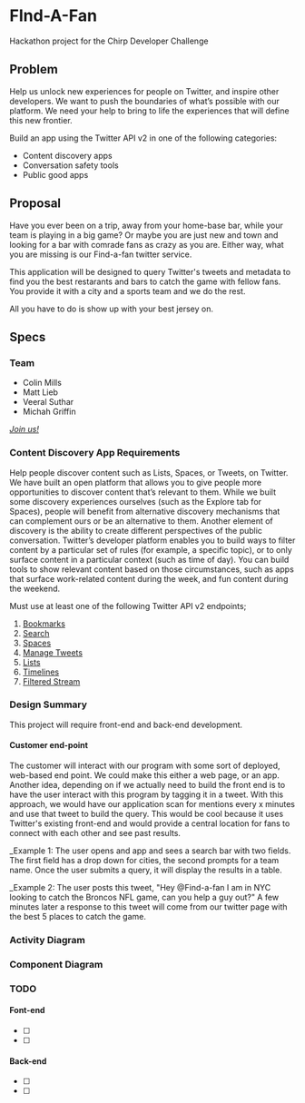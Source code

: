 # FInd-A-Fan
Hackathon project for the Chirp Developer Challenge

## Problem

Help us unlock new experiences for people on Twitter, and inspire other developers. We want to push the boundaries of what’s possible with our platform. We need your help to bring to life the experiences that will define this new frontier.

Build an app using the Twitter API v2 in one of the following categories:

- Content discovery apps
- Conversation safety tools
- Public good apps

## Proposal 

Have you ever been on a trip, away from your home-base bar, while your team is playing in a big game? Or maybe you are just new and town and looking for a bar with comrade fans as crazy as you are. Either way, what you are missing is our Find-a-fan twitter service. 

This application will be designed to query Twitter's tweets and metadata to find you the best restarants and bars to catch the game with fellow fans. You provide it with a city and a sports team and we do the rest.

All you have to do is show up with your best jersey on.

## Specs

### Team
- Colin Mills
- Matt Lieb
- Veeral Suthar
- Michah Griffin

[_Join us!_](https://devpost.com/software/464930/joins/kLh-GhP8YISD0kRDOZUDnQ)

### Content Discovery App Requirements

Help people discover content such as Lists, Spaces, or Tweets, on Twitter. We have built an open platform that allows you to give people more opportunities to discover content that’s relevant to them. While we built some discovery experiences ourselves (such as the Explore tab for Spaces), people will benefit from alternative discovery mechanisms that can complement ours or be an alternative to them. Another element of discovery is the ability to create different perspectives of the public conversation. Twitter’s developer platform enables you to build ways to filter content by a particular set of rules (for example, a specific topic), or to only surface content in a particular context (such as time of day). You can build tools to show relevant content based on those circumstances, such as apps that surface work-related content during the week, and fun content during the weekend.

Must use at least one of the following Twitter API v2 endpoints; 

1. [Bookmarks](https://developer.twitter.com/en/docs/twitter-api/tweets/bookmarks/introduction)
2. [Search](https://developer.twitter.com/en/docs/twitter-api/tweets/search/introduction)
3. [Spaces](https://developer.twitter.com/en/docs/twitter-api/spaces/overview)
4. [Manage Tweets](https://developer.twitter.com/en/docs/twitter-api/tweets/manage-tweets/introduction)
5. [Lists](https://developer.twitter.com/en/docs/twitter-api/lists/manage-lists/introduction)
6. [Timelines](https://developer.twitter.com/en/docs/twitter-api/tweets/timelines/introduction)
7. [Filtered Stream](https://developer.twitter.com/en/docs/twitter-api/tweets/filtered-stream/introduction)

### Design Summary

This project will require front-end and back-end development. 

#### Customer end-point
The customer will interact with our program with some sort of deployed, web-based end point. We could make this either a web page, or an app. Another idea, depending on if we actually need to build the front end is to have the user interact with this program by tagging it in a tweet. With this approach, we would have our application scan for mentions every x minutes and use that tweet to build the query. This would be cool because it uses Twitter's existing front-end and would provide a central location for fans to connect with each other and see past results.

_Example 1: The user opens and app and sees a search bar with two fields. The first field has a drop down for cities, the second prompts for a team name. Once the user submits a query, it will display the results in a table.

_Example 2: The user posts this tweet, "Hey @Find-a-fan I am in NYC looking to catch the Broncos NFL game, can you help a guy out?" A few minutes later a response to this tweet will come from our twitter page with the best 5 places to catch the game. 

### Activity Diagram

### Component Diagram

### TODO

#### Font-end
-[ ]
-[ ]
#### Back-end
-[ ]
-[ ]

